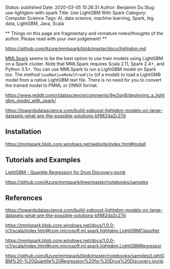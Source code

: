 Status: published
Date: 2020-03-05 15:26:31
Author: Benjamin Du
Slug: use-lightgbm-with-spark
Title: Use LightGBM With Spark
Category: Computer Science
Tags: AI, data science, machine learning, Spark, big data, LightGBM, Java, Scala

**
Things on this page are fragmentary and immature notes/thoughts of the author.
Please read with your own judgement!
**


https://github.com/Azure/mmlspark/blob/master/docs/lightgbm.md

[MMLSpark](https://github.com/Azure/mmlspark)
seems to be the best option to use train models using LightGBM on a Spark cluster.
Note that MMLSpark requires Scala 2.11, Spark 2.4+, and Python 3.5+.
You can use MMLSpark to run a LightGBM model on Spark too.
The method `loadNativeModelFromFile` (of a model)
to load a LightGMB model from a native LightGBM text file.
There is no need for you to convert the trained model to PMML or ONNX format.



https://www.reddit.com/r/datascience/comments/9w2qn8/deploying_a_lightgbm_model_with_spark/

https://towardsdatascience.com/build-xgboost-lightgbm-models-on-large-datasets-what-are-the-possible-solutions-bf882da2c27d

## Installation

https://mmlspark.blob.core.windows.net/website/index.html#install

## Tutorials and Examples

[LightGBM - Quantile Regression for Drug Discovery.ipynb](https://github.com/Azure/mmlspark/blob/master/notebooks/samples/LightGBM%20-%20Quantile%20Regression%20for%20Drug%20Discovery.ipynb)

https://github.com/Azure/mmlspark/tree/master/notebooks/samples


## References

https://towardsdatascience.com/build-xgboost-lightgbm-models-on-large-datasets-what-are-the-possible-solutions-bf882da2c27d

https://mmlspark.blob.core.windows.net/docs/1.0.0-rc1/scala/index.html#com.microsoft.ml.spark.lightgbm.LightGBMClassifier

https://mmlspark.blob.core.windows.net/docs/1.0.0-rc1/scala/index.html#com.microsoft.ml.spark.lightgbm.LightGBMRegressor

https://github.com/Azure/mmlspark/blob/master/notebooks/samples/LightGBM%20-%20Quantile%20Regression%20for%20Drug%20Discovery.ipynb

